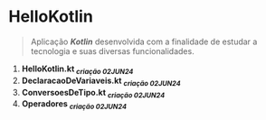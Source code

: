 # HelloKotlin

> Aplicação ***Kotlin*** desenvolvida com a finalidade de estudar a tecnologia e suas diversas funcionalidades.

 1. **HelloKotlin.kt <sub>*criação 02JUN24*</sub>**
 2. **DeclaracaoDeVariaveis.kt <sub>*criação 02JUN24*</sub>**
 3. **ConversoesDeTipo.kt <sub>*criação 02JUN24*</sub>**
 4. **Operadores <sub>*criação 02JUN24*</sub>**
